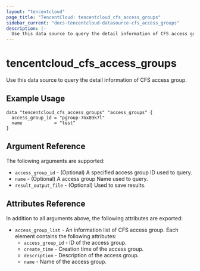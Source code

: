 ```yaml
---
layout: "tencentcloud"
page_title: "TencentCloud: tencentcloud_cfs_access_groups"
sidebar_current: "docs-tencentcloud-datasource-cfs_access_groups"
description: |-
  Use this data source to query the detail information of CFS access group.
---
```


# tencentcloud_cfs_access_groups

Use this data source to query the detail information of CFS access group.

## Example Usage

```hcl
data "tencentcloud_cfs_access_groups" "access_groups" {
  access_group_id = "pgroup-7nx89k7l"
  name            = "test"
}
```

## Argument Reference

The following arguments are supported:

* `access_group_id` - (Optional) A specified access group ID used to query.
* `name` - (Optional) A access group Name used to query.
* `result_output_file` - (Optional) Used to save results.

## Attributes Reference

In addition to all arguments above, the following attributes are exported:

* `access_group_list` - An information list of CFS access group. Each element contains the following attributes:
  * `access_group_id` - ID of the access group.
  * `create_time` - Creation time of the access group.
  * `description` - Description of the access group.
  * `name` - Name of the access group.


